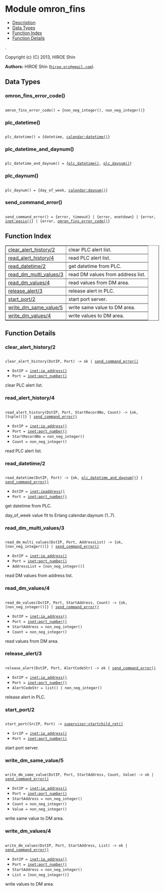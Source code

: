 

# Module omron_fins #
* [Description](#description)
* [Data Types](#types)
* [Function Index](#index)
* [Function Details](#functions)

.

Copyright (c) (C) 2013, HIROE Shin

__Authors:__ HIROE Shin ([`hiroe.orz@gmail.com`](mailto:hiroe.orz@gmail.com)).

<a name="types"></a>

## Data Types ##




### <a name="type-omron_fins_error_code">omron_fins_error_code()</a> ###


<pre><code>
omron_fins_error_code() = {non_neg_integer(), non_neg_integer()}
</code></pre>




### <a name="type-plc_datetime">plc_datetime()</a> ###


<pre><code>
plc_datetime() = {datetime, <a href="calendar.md#type-datetime">calendar:datetime()</a>}
</code></pre>




### <a name="type-plc_datetime_and_daynum">plc_datetime_and_daynum()</a> ###


<pre><code>
plc_datetime_and_daynum() = {<a href="#type-plc_datetime">plc_datetime()</a>, <a href="#type-plc_daynum">plc_daynum()</a>}
</code></pre>




### <a name="type-plc_daynum">plc_daynum()</a> ###


<pre><code>
plc_daynum() = {day_of_week, <a href="calendar.md#type-daynum">calendar:daynum()</a>}
</code></pre>




### <a name="type-send_command_error">send_command_error()</a> ###


<pre><code>
send_command_error() = {error, timeout} | {error, enetdown} | {error, <a href="inet.md#type-posix">inet:posix()</a>} | {error, <a href="#type-omron_fins_error_code">omron_fins_error_code()</a>}
</code></pre>

<a name="index"></a>

## Function Index ##


<table width="100%" border="1" cellspacing="0" cellpadding="2" summary="function index"><tr><td valign="top"><a href="#clear_alert_history-2">clear_alert_history/2</a></td><td>clear PLC alert list.</td></tr><tr><td valign="top"><a href="#read_alert_history-4">read_alert_history/4</a></td><td>read PLC alert list.</td></tr><tr><td valign="top"><a href="#read_datetime-2">read_datetime/2</a></td><td>get datetime from PLC.</td></tr><tr><td valign="top"><a href="#read_dm_multi_values-3">read_dm_multi_values/3</a></td><td>read DM values from address list.</td></tr><tr><td valign="top"><a href="#read_dm_values-4">read_dm_values/4</a></td><td>read values from DM area.</td></tr><tr><td valign="top"><a href="#release_alert-3">release_alert/3</a></td><td>release alert in PLC.</td></tr><tr><td valign="top"><a href="#start_port-2">start_port/2</a></td><td>start port server.</td></tr><tr><td valign="top"><a href="#write_dm_same_value-5">write_dm_same_value/5</a></td><td>write same value to DM area.</td></tr><tr><td valign="top"><a href="#write_dm_values-4">write_dm_values/4</a></td><td>write values to DM area.</td></tr></table>


<a name="functions"></a>

## Function Details ##

<a name="clear_alert_history-2"></a>

### clear_alert_history/2 ###

<pre><code>
clear_alert_history(DstIP, Port) -&gt; ok | <a href="#type-send_command_error">send_command_error()</a>
</code></pre>

<ul class="definitions"><li><code>DstIP = <a href="inet.md#type-ip_address">inet:ip_address()</a></code></li><li><code>Port = <a href="inet.md#type-port_number">inet:port_number()</a></code></li></ul>

clear PLC alert list.

<a name="read_alert_history-4"></a>

### read_alert_history/4 ###

<pre><code>
read_alert_history(DstIP, Port, StartRecordNo, Count) -&gt; {ok, [tuple()]} | <a href="#type-send_command_error">send_command_error()</a>
</code></pre>

<ul class="definitions"><li><code>DstIP = <a href="inet.md#type-ip_address">inet:ip_address()</a></code></li><li><code>Port = <a href="inet.md#type-port_number">inet:port_number()</a></code></li><li><code>StartRecordNo = non_neg_integer()</code></li><li><code>Count = non_neg_integer()</code></li></ul>

read PLC alert list.

<a name="read_datetime-2"></a>

### read_datetime/2 ###

<pre><code>
read_datetime(DstIP, Port) -&gt; {ok, <a href="#type-plc_datetime_and_daynum">plc_datetime_and_daynum()</a>} | <a href="#type-send_command_error">send_command_error()</a>
</code></pre>

<ul class="definitions"><li><code>DstIP = <a href="inet.md#type-ipaddress">inet:ipaddress()</a></code></li><li><code>Port = <a href="inet.md#type-port_number">inet:port_number()</a></code></li></ul>

get datetime from PLC.

day_of_week value fit to Erlang calendar:daynum (1..7).

<a name="read_dm_multi_values-3"></a>

### read_dm_multi_values/3 ###

<pre><code>
read_dm_multi_values(DstIP, Port, AddressList) -&gt; {ok, [non_neg_integer()]} | <a href="#type-send_command_error">send_command_error()</a>
</code></pre>

<ul class="definitions"><li><code>DstIP = <a href="inet.md#type-ip_address">inet:ip_address()</a></code></li><li><code>Port = <a href="inet.md#type-port_number">inet:port_number()</a></code></li><li><code>AddressList = [non_neg_integer()]</code></li></ul>

read DM values from address list.

<a name="read_dm_values-4"></a>

### read_dm_values/4 ###

<pre><code>
read_dm_values(DstIP, Port, StartAddress, Count) -&gt; {ok, [non_neg_integer()]} | <a href="#type-send_command_error">send_command_error()</a>
</code></pre>

<ul class="definitions"><li><code>DstIP = <a href="inet.md#type-ip_address">inet:ip_address()</a></code></li><li><code>Port = <a href="inet.md#type-port_number">inet:port_number()</a></code></li><li><code>StartAddress = non_neg_integer()</code></li><li><code>Count = non_neg_integer()</code></li></ul>

read values from DM area.

<a name="release_alert-3"></a>

### release_alert/3 ###

<pre><code>
release_alert(DstIP, Port, AlertCodeStr) -&gt; ok | <a href="#type-send_command_error">send_command_error()</a>
</code></pre>

<ul class="definitions"><li><code>DstIP = <a href="inet.md#type-ip_address">inet:ip_address()</a></code></li><li><code>Port = <a href="inet.md#type-port_number">inet:port_number()</a></code></li><li><code>AlertCodeStr = list() | non_neg_integer()</code></li></ul>

release alert in PLC.

<a name="start_port-2"></a>

### start_port/2 ###

<pre><code>
start_port(SrcIP, Port) -&gt; <a href="supervisor.md#type-startchild_ret">supervisor:startchild_ret()</a>
</code></pre>

<ul class="definitions"><li><code>SrcIP = <a href="inet.md#type-ip_address">inet:ip_address()</a></code></li><li><code>Port = <a href="inet.md#type-port_number">inet:port_number()</a></code></li></ul>

start port server.

<a name="write_dm_same_value-5"></a>

### write_dm_same_value/5 ###

<pre><code>
write_dm_same_value(DstIP, Port, StartAddress, Count, Value) -&gt; ok | <a href="#type-send_command_error">send_command_error()</a>
</code></pre>

<ul class="definitions"><li><code>DstIP = <a href="inet.md#type-ip_address">inet:ip_address()</a></code></li><li><code>Port = <a href="inet.md#type-port_number">inet:port_number()</a></code></li><li><code>StartAddress = non_neg_integer()</code></li><li><code>Count = non_neg_integer()</code></li><li><code>Value = non_neg_integer()</code></li></ul>

write same value to DM area.

<a name="write_dm_values-4"></a>

### write_dm_values/4 ###

<pre><code>
write_dm_values(DstIP, Port, StartAddress, List) -&gt; ok | <a href="#type-send_command_error">send_command_error()</a>
</code></pre>

<ul class="definitions"><li><code>DstIP = <a href="inet.md#type-ip_address">inet:ip_address()</a></code></li><li><code>Port = <a href="inet.md#type-port_number">inet:port_number()</a></code></li><li><code>StartAddress = non_neg_integer()</code></li><li><code>List = [non_neg_integer()]</code></li></ul>

write values to DM area.


